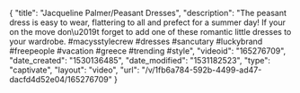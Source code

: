 {
    "title": "Jacqueline Palmer\/Peasant Dresses",
    "description": "The peasant dress is easy to wear, flattering to all and prefect for a summer day! If your on the move don\u2019t forget to add one of these romantic little dresses to your wardrobe. #macysstylecrew #dresses #sancutary #luckybrand #freepeople #vacation #greece #trending #style",
    "videoid": "165276709",
    "date_created": "1530136485",
    "date_modified": "1531182523",
    "type": "captivate",
    "layout": "video",
    "url": "\/v\/1fb6a784-592b-4499-ad47-dacfd4d52e04\/165276709"
}